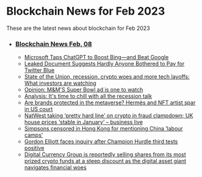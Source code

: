 # Blockchain News for Feb 2023
These are the latest news about blockchain for Feb 2023
- ### [Blockchain News Feb, 08](./08)
    - [Microsoft Taps ChatGPT to Boost Bing—and Beat Google](https://www.wired.com/story/microsoft-taps-chatgpt-to-boost-bing-and-beat-google/) 
    - [Leaked Document Suggests Hardly Anyone Bothered to Pay for Twitter Blue](https://gizmodo.com/twitter-twitter-blue-elon-musk-mastodon-1850082165) 
    - [State of the Union, recession, crypto woes and more tech layoffs: What investors are watching](https://www.cnn.com/2023/02/07/investing/premarket-stocks-trading/index.html) 
    - [Opinion: M&M'S Super Bowl ad is one to watch](https://www.cnn.com/2023/02/07/opinions/super-bowl-ads-alaimo/index.html) 
    - [Analysis: It's time to chill with all the recession talk](https://www.cnn.com/2023/02/06/business/nightcap-recession-jobs/index.html) 
    - [Are brands protected in the metaverse? Hermès and NFT artist spar in US court](https://www.theguardian.com/fashion/2023/feb/07/hermes-nft-artist-birking-bag-metabirkin-new-york-court) 
    - [NatWest taking ‘pretty hard line’ on crypto in fraud clampdown; UK house prices ‘stable in January’ – business live](https://www.theguardian.com/business/live/2023/feb/07/uk-house-prices-january-bp-profits-soar-banking-ftse-stock-markets-business-live) 
    - [Simpsons censored in Hong Kong for mentioning China ‘labour camps’](https://www.theguardian.com/world/2023/feb/07/simpsons-censored-in-hong-kong-for-mentioning-china-labour-camps) 
    - [Gordon Elliott faces inquiry after Champion Hurdle third tests positive](https://www.theguardian.com/sport/2023/feb/07/gordon-elliott-faces-inquiry-after-champion-hurdle-third-zanahiyr-tests-positive-horse-racing) 
    - [Digital Currency Group is reportedly selling shares from its most prized crypto funds at a steep discount as the digital asset giant navigates financial woes](https://markets.businessinsider.com/news/currencies/dcg-digital-currency-group-sell-grayscale-assets-steep-discount-crypto-2023-2) 
